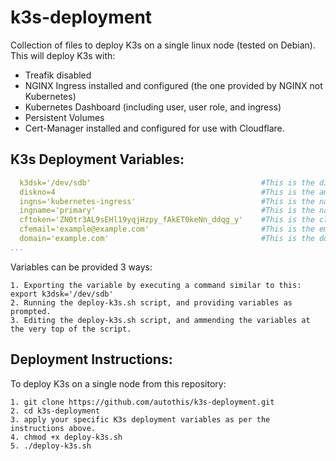 k3s-deployment
===========================

Collection of files to deploy K3s on a single linux node (tested on Debian).
This will deploy K3s with:
  - Treafik disabled
  - NGINX Ingress installed and configured (the one provided by NGINX not Kubernetes)
  - Kubernetes Dashboard (including user, user role, and ingress)
  - Persistent Volumes
  - Cert-Manager installed and configured for use with Cloudflare.

K3s Deployment Variables:
------------------------

```yml
  k3dsk='/dev/sdb'                                      #This is the disk you will be assigning Persistent Volumes to K3s from.
  diskno=4                                              #This is the amount of persistent volumes to be created.
  ingns='kubernetes-ingress'                            #This is the namespace that the NGINX ingress will be deployed to.
  ingname='primary'                                     #This is the name prepended to the nginx-ingress pod name.
  cftoken='ZN0tr3AL9sEHl19yqjHzpy_fAkET0keNn_ddqg_y'    #This is the cloudflare token to be used by cert-manager.
  cfemail='example@example.com'                         #This is the email address that will be associated with your LetsEncrypt certificates.
  domain='example.com'                                  #This is the domain that your services will be available on.
...
```

  Variables can be provided 3 ways:
    
    1. Exporting the variable by executing a command similar to this: export k3dsk='/dev/sdb'
    2. Running the deploy-k3s.sh script, and providing variables as prompted.
    3. Editing the deploy-k3s.sh script, and ammending the variables at the very top of the script.

Deployment Instructions:
------------------------

  To deploy K3s on a single node from this repository:

    1. git clone https://github.com/autothis/k3s-deployment.git
    2. cd k3s-deployment
    3. apply your specific K3s deployment variables as per the instructions above.
    4. chmod +x deploy-k3s.sh
    5. ./deploy-k3s.sh
